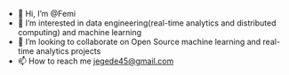 - 👋 Hi, I’m @Femi
- 👀 I’m interested in data engineering(real-time analytics and distributed computing) and machine learning
- 💞️ I’m looking to collaborate on Open Source machine learning and real-time analytics projects
- 📫 How to reach me jegede45@gmail.com

<!---
Oluwafemi-Jegede/Oluwafemi-Jegede is a ✨ special ✨ repository because its `README.md` (this file) appears on your GitHub profile.
You can click the Preview link to take a look at your changes.
--->
